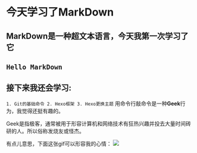  # 今天学习了MarkDown
 ## MarkDown是一种超文本语言，今天我第一次学习了它
 ## `Hello MarkDown`
 ## 接下来我还会学习:
   `1. Git的基础命令
    2. Hexo框架
    3. Hexo更换主题`
用命令行敲命令是一种**Geek**行为，我觉得还挺有趣的。
<!---->Geek是指极客，通常被用于形容计算机和网络技术有狂热兴趣并投去大量时间砖研的人。所以俗称发烧友或怪杰。<!---->
有点儿意思，下面这张gif可以形容我的心情：
![](https://qgt-style.oss-cn-hangzhou.aliyuncs.com/newcoursep4/g1/g1-2-2/tenor.gif)
